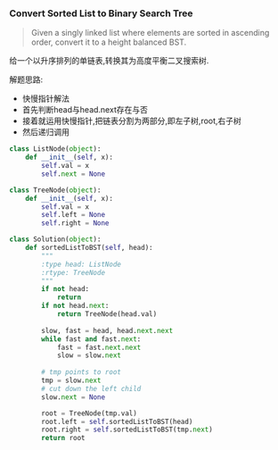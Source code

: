 ### Convert Sorted List to Binary Search Tree

> Given a singly linked list where elements are sorted in ascending order, convert it to a height balanced BST.

给一个以升序排列的单链表,转换其为高度平衡二叉搜索树.

解题思路:
* 快慢指针解法
* 首先判断head与head.next存在与否
* 接着就运用快慢指针,把链表分割为两部分,即左子树,root,右子树
* 然后递归调用

```Python
class ListNode(object):
    def __init__(self, x):
        self.val = x
        self.next = None

class TreeNode(object):
    def __init__(self, x):
        self.val = x
        self.left = None
        self.right = None

class Solution(object):
    def sortedListToBST(self, head):
        """
        :type head: ListNode
        :rtype: TreeNode
        """
        if not head:
            return
        if not head.next:
            return TreeNode(head.val)
        
        slow, fast = head, head.next.next
        while fast and fast.next:
            fast = fast.next.next
            slow = slow.next
        
        # tmp points to root
        tmp = slow.next
        # cut down the left child
        slow.next = None

        root = TreeNode(tmp.val)
        root.left = self.sortedListToBST(head)
        root.right = self.sortedListToBST(tmp.next)
        return root
```
